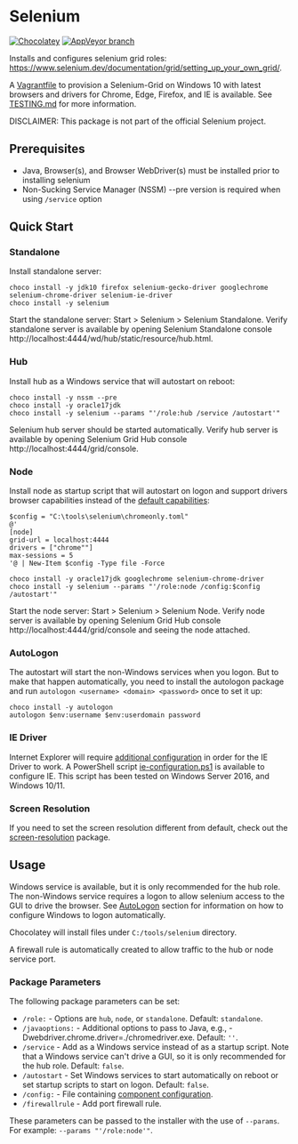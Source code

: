 ﻿# Selenium

[![Chocolatey](https://img.shields.io/chocolatey/dt/selenium.svg)](https://chocolatey.org/packages/Selenium)
[![AppVeyor branch](https://img.shields.io/appveyor/ci/dhoer/choco-selenium/master.svg)](https://ci.appveyor.com/project/dhoer/choco-selenium)

Installs and configures selenium grid roles:
https://www.selenium.dev/documentation/grid/setting_up_your_own_grid/.

A [Vagrantfile](https://github.com/dhoer/choco-selenium/blob/master/Vagrantfile)
to provision a Selenium-Grid on Windows 10 with latest browsers
and drivers for Chrome, Edge, Firefox, and IE is available. See
[TESTING.md](https://github.com/dhoer/choco-selenium/blob/master/TESTING.md)
for more information.

DISCLAIMER: This package is not part of the official Selenium project.

## Prerequisites

- Java, Browser(s), and Browser WebDriver(s) must be installed prior to
installing selenium
- Non-Sucking Service Manager (NSSM) --pre version is required when
using `/service` option

## Quick Start

### Standalone

Install standalone server:

    choco install -y jdk10 firefox selenium-gecko-driver googlechrome selenium-chrome-driver selenium-ie-driver
    choco install -y selenium

Start the standalone server: Start > Selenium > Selenium Standalone.
Verify standalone server is available by opening Selenium Standalone
console http://localhost:4444/wd/hub/static/resource/hub.html.

### Hub

Install hub as a Windows service that will autostart on reboot:

    choco install -y nssm --pre
    choco install -y oracle17jdk
    choco install -y selenium --params "'/role:hub /service /autostart'"

Selenium hub server should be started automatically.
Verify hub server is available by opening Selenium Grid Hub console
http://localhost:4444/grid/console.

### Node

Install node as startup script that will autostart on logon and
support drivers browser capabilities instead of the
[default capabilities](https://github.com/dhoer/choco-selenium/blob/master/tools/capabilities.toml):

    $config = "C:\tools\selenium\chromeonly.toml"
    @'
    [node]
    grid-url = localhost:4444
    drivers = ["chrome""]
    max-sessions = 5
    '@ | New-Item $config -Type file -Force

    choco install -y oracle17jdk googlechrome selenium-chrome-driver
    choco install -y selenium --params "'/role:node /config:$config /autostart'"

Start the node server: Start > Selenium > Selenium Node.
Verify node server is available by opening Selenium Grid Hub console
http://localhost:4444/grid/console and seeing the node attached.


### AutoLogon

The autostart will start the non-Windows services when you logon.  But
to make that happen automatically, you need to install the autologon
package and run `autologon <username> <domain> <password>` once to set
it up:

```
choco install -y autologon
autologon $env:username $env:userdomain password
```

### IE Driver

Internet Explorer will require
[additional configuration](https://github.com/SeleniumHQ/selenium/wiki/InternetExplorerDriver#required-configuration)
in order for the IE Driver to work. A PowerShell script
[ie-configuration.ps1](https://github.com/dhoer/choco-selenium/blob/master/ie-configuration.ps1)
is available to configure IE. This script has been tested on
Windows Server 2016, and Windows 10/11.

### Screen Resolution

If you need to set the screen resolution different from default, check
out the
[screen-resolution](https://chocolatey.org/packages/screen-resolution)
package.


## Usage

Windows service is available, but it is only recommended for the hub
role. The non-Windows service requires a logon to allow
selenium access to the GUI to drive the browser. See
[AutoLogon](https://github.com/dhoer/choco-selenium#autologon) section
for information on how to configure Windows to logon automatically.

Chocolatey will install files under `C:/tools/selenium` directory.

A firewall rule is automatically created to allow traffic to the
hub or node service port.

### Package Parameters

The following package parameters can be set:

- `/role:` - Options are `hub`, `node`, or `standalone`.
    Default: `standalone`.
- `/javaoptions:` - Additional options to pass to Java, e.g.,
    -Dwebdriver.chrome.driver=./chromedriver.exe.
    Default: `''`.
- `/service` - Add as a Windows service instead of as a startup script.
    Note that a Windows service can't drive a GUI, so it is only
    recommended for the hub role. Default: `false`.
- `/autostart` - Set Windows services to start automatically on reboot
    or set startup scripts to start on logon.  Default: `false`.
- `/config:` - File containing [component configuration](https://www.selenium.dev/documentation/grid/configuring_components/).
- `/firewallrule` - Add port firewall rule.

These parameters can be passed to the installer with the use of `--params`. 
For example: `--params "'/role:node'"`.
